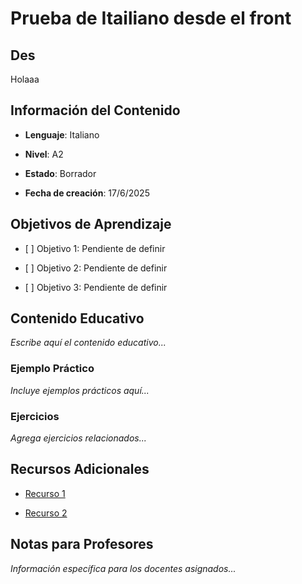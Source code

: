 # Prueba de Itailiano desde el front

## Des

Holaaa

## Información del Contenido

* **Lenguaje**: Italiano

* **Nivel**: A2

* **Estado**: Borrador

* **Fecha de creación**: 17/6/2025

## Objetivos de Aprendizaje

* \[ ] Objetivo 1: Pendiente de definir

* \[ ] Objetivo 2: Pendiente de definir

* \[ ] Objetivo 3: Pendiente de definir

## Contenido Educativo

*Escribe aquí el contenido educativo...*

### Ejemplo Práctico

*Incluye ejemplos prácticos aquí...*

### Ejercicios

*Agrega ejercicios relacionados...*

## Recursos Adicionales

* [Recurso 1](#)

* [Recurso 2](#)

## Notas para Profesores

*Información específica para los docentes asignados...*

